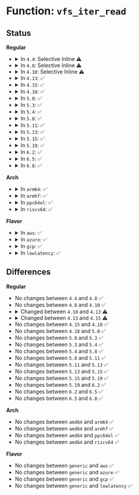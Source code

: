 # Function: <code>vfs_iter_read</code>

## Status
<b>Regular</b>
<ul>
<li>
<details>
<summary>In <code>4.4</code>: Selective Inline ⚠️</summary>

```c
ssize_t vfs_iter_read(struct file *file, struct iov_iter *iter, loff_t *ppos);
```

**Collision:** Unique Global

**Inline:** Selective

**Transformation:** False

**Instances:**

```
In fs/read_write.c (ffffffff8120c000)
Location: fs/read_write.c:332
Inline: True
Direct callers:
  - drivers/block/loop.c:loop_queue_work
  - drivers/block/loop.c:loop_queue_work
```
**Symbols:**

```
ffffffff8120c000-ffffffff8120c0bb: vfs_iter_read (STB_GLOBAL)
```
</details>
</li>
<li>
<details>
<summary>In <code>4.8</code>: Selective Inline ⚠️</summary>

```c
ssize_t vfs_iter_read(struct file *file, struct iov_iter *iter, loff_t *ppos);
```

**Collision:** Unique Global

**Inline:** Selective

**Transformation:** False

**Instances:**

```
In fs/read_write.c (ffffffff81232200)
Location: fs/read_write.c:361
Inline: True
Direct callers:
  - drivers/block/loop.c:loop_queue_work
  - drivers/block/loop.c:loop_queue_work
```
**Symbols:**

```
ffffffff81232200-ffffffff81232303: vfs_iter_read (STB_GLOBAL)
```
</details>
</li>
<li>
<details>
<summary>In <code>4.10</code>: Selective Inline ⚠️</summary>

```c
ssize_t vfs_iter_read(struct file *file, struct iov_iter *iter, loff_t *ppos);
```

**Collision:** Unique Global

**Inline:** Selective

**Transformation:** False

**Instances:**

```
In fs/read_write.c (ffffffff81244b70)
Location: fs/read_write.c:361
Inline: True
Direct callers:
  - drivers/block/loop.c:loop_queue_work
  - drivers/block/loop.c:loop_queue_work
```
**Symbols:**

```
ffffffff81244b70-ffffffff81244c73: vfs_iter_read (STB_GLOBAL)
```
</details>
</li>
<li>
<details>
<summary>In <code>4.13</code>: ✅</summary>

```c
ssize_t vfs_iter_read(struct file *file, struct iov_iter *iter, loff_t *ppos, int flags);
```

**Collision:** Unique Global

**Inline:** No

**Transformation:** False

**Instances:**

```
In fs/read_write.c (ffffffff81250f50)
Location: fs/read_write.c:925
Inline: False
Direct callers:
  - drivers/block/loop.c:loop_queue_work
  - drivers/block/loop.c:loop_queue_work
```
**Symbols:**

```
ffffffff81250f50-ffffffff81250f73: vfs_iter_read (STB_GLOBAL)
```
</details>
</li>
<li>
<details>
<summary>In <code>4.15</code>: ✅</summary>

```c
ssize_t vfs_iter_read(struct file *file, struct iov_iter *iter, loff_t *ppos, rwf_t flags);
```

**Collision:** Unique Global

**Inline:** No

**Transformation:** False

**Instances:**

```
In fs/read_write.c (ffffffff81272b50)
Location: fs/read_write.c:930
Inline: False
Direct callers:
  - drivers/block/loop.c:loop_queue_work
  - drivers/block/loop.c:loop_queue_work
```
**Symbols:**

```
ffffffff81272b50-ffffffff81272b73: vfs_iter_read (STB_GLOBAL)
```
</details>
</li>
<li>
<details>
<summary>In <code>4.18</code>: ✅</summary>

```c
ssize_t vfs_iter_read(struct file *file, struct iov_iter *iter, loff_t *ppos, rwf_t flags);
```

**Collision:** Unique Global

**Inline:** No

**Transformation:** False

**Instances:**

```
In fs/read_write.c (ffffffff81298a40)
Location: fs/read_write.c:957
Inline: False
Direct callers:
  - drivers/block/loop.c:loop_queue_work
  - drivers/block/loop.c:loop_queue_work
```
**Symbols:**

```
ffffffff81298a40-ffffffff81298a63: vfs_iter_read (STB_GLOBAL)
```
</details>
</li>
<li>
<details>
<summary>In <code>5.0</code>: ✅</summary>

```c
ssize_t vfs_iter_read(struct file *file, struct iov_iter *iter, loff_t *ppos, rwf_t flags);
```

**Collision:** Unique Global

**Inline:** No

**Transformation:** False

**Instances:**

```
In fs/read_write.c (ffffffff812ad8c0)
Location: fs/read_write.c:954
Inline: False
Direct callers:
  - drivers/block/loop.c:loop_queue_work
  - drivers/block/loop.c:loop_queue_work
```
**Symbols:**

```
ffffffff812ad8c0-ffffffff812ad8e3: vfs_iter_read (STB_GLOBAL)
```
</details>
</li>
<li>
<details>
<summary>In <code>5.3</code>: ✅</summary>

```c
ssize_t vfs_iter_read(struct file *file, struct iov_iter *iter, loff_t *ppos, rwf_t flags);
```

**Collision:** Unique Global

**Inline:** No

**Transformation:** False

**Instances:**

```
In fs/read_write.c (ffffffff812ca550)
Location: fs/read_write.c:968
Inline: False
Direct callers:
  - drivers/block/loop.c:loop_queue_work
  - drivers/block/loop.c:loop_queue_work
```
**Symbols:**

```
ffffffff812ca550-ffffffff812ca573: vfs_iter_read (STB_GLOBAL)
```
</details>
</li>
<li>
<details>
<summary>In <code>5.4</code>: ✅</summary>

```c
ssize_t vfs_iter_read(struct file *file, struct iov_iter *iter, loff_t *ppos, rwf_t flags);
```

**Collision:** Unique Global

**Inline:** No

**Transformation:** False

**Instances:**

```
In fs/read_write.c (ffffffff812dbf70)
Location: fs/read_write.c:968
Inline: False
Direct callers:
  - drivers/block/loop.c:loop_queue_work
  - drivers/block/loop.c:loop_queue_work
```
**Symbols:**

```
ffffffff812dbf70-ffffffff812dbf93: vfs_iter_read (STB_GLOBAL)
```
</details>
</li>
<li>
<details>
<summary>In <code>5.8</code>: ✅</summary>

```c
ssize_t vfs_iter_read(struct file *file, struct iov_iter *iter, loff_t *ppos, rwf_t flags);
```

**Collision:** Unique Global

**Inline:** No

**Transformation:** False

**Instances:**

```
In fs/read_write.c (ffffffff81312b50)
Location: fs/read_write.c:1024
Inline: False
Direct callers:
  - drivers/block/loop.c:lo_read_transfer
  - drivers/block/loop.c:lo_read_simple
```
**Symbols:**

```
ffffffff81312b50-ffffffff81312b73: vfs_iter_read (STB_GLOBAL)
```
</details>
</li>
<li>
<details>
<summary>In <code>5.11</code>: ✅</summary>

```c
ssize_t vfs_iter_read(struct file *file, struct iov_iter *iter, loff_t *ppos, rwf_t flags);
```

**Collision:** Unique Global

**Inline:** No

**Transformation:** False

**Instances:**

```
In fs/read_write.c (ffffffff8131e220)
Location: fs/read_write.c:840
Inline: False
Direct callers:
  - drivers/block/loop.c:lo_read_transfer
  - drivers/block/loop.c:lo_read_simple
```
**Symbols:**

```
ffffffff8131e220-ffffffff8131e243: vfs_iter_read (STB_GLOBAL)
```
</details>
</li>
<li>
<details>
<summary>In <code>5.13</code>: ✅</summary>

```c
ssize_t vfs_iter_read(struct file *file, struct iov_iter *iter, loff_t *ppos, rwf_t flags);
```

**Collision:** Unique Global

**Inline:** No

**Transformation:** False

**Instances:**

```
In fs/read_write.c (ffffffff81323c60)
Location: fs/read_write.c:838
Inline: False
Direct callers:
  - drivers/block/loop.c:do_req_filebacked
  - drivers/block/loop.c:lo_read_transfer
```
**Symbols:**

```
ffffffff81323c60-ffffffff81323c83: vfs_iter_read (STB_GLOBAL)
```
</details>
</li>
<li>
<details>
<summary>In <code>5.15</code>: ✅</summary>

```c
ssize_t vfs_iter_read(struct file *file, struct iov_iter *iter, loff_t *ppos, rwf_t flags);
```

**Collision:** Unique Global

**Inline:** No

**Transformation:** False

**Instances:**

```
In fs/read_write.c (ffffffff81371880)
Location: fs/read_write.c:829
Inline: False
Direct callers:
  - drivers/block/loop.c:do_req_filebacked
  - drivers/block/loop.c:lo_read_transfer
```
**Symbols:**

```
ffffffff81371880-ffffffff813718a3: vfs_iter_read (STB_GLOBAL)
```
</details>
</li>
<li>
<details>
<summary>In <code>5.19</code>: ✅</summary>

```c
ssize_t vfs_iter_read(struct file *file, struct iov_iter *iter, loff_t *ppos, rwf_t flags);
```

**Collision:** Unique Global

**Inline:** No

**Transformation:** False

**Instances:**

```
In fs/read_write.c (ffffffff813ef880)
Location: fs/read_write.c:840
Inline: False
Direct callers:
  - drivers/block/loop.c:lo_read_simple
```
**Symbols:**

```
ffffffff813ef880-ffffffff813ef8bb: vfs_iter_read (STB_GLOBAL)
```
</details>
</li>
<li>
<details>
<summary>In <code>6.2</code>: ✅</summary>

```c
ssize_t vfs_iter_read(struct file *file, struct iov_iter *iter, loff_t *ppos, rwf_t flags);
```

**Collision:** Unique Global

**Inline:** No

**Transformation:** False

**Instances:**

```
In fs/read_write.c (ffffffff81477e40)
Location: fs/read_write.c:833
Inline: False
Direct callers:
  - drivers/block/loop.c:lo_read_simple
```
**Symbols:**

```
ffffffff81477e40-ffffffff81477e7b: vfs_iter_read (STB_GLOBAL)
```
</details>
</li>
<li>
<details>
<summary>In <code>6.5</code>: ✅</summary>

```c
ssize_t vfs_iter_read(struct file *file, struct iov_iter *iter, loff_t *ppos, rwf_t flags);
```

**Collision:** Unique Global

**Inline:** No

**Transformation:** False

**Instances:**

```
In fs/read_write.c (ffffffff814ac3d0)
Location: fs/read_write.c:832
Inline: False
Direct callers:
  - drivers/block/loop.c:lo_read_simple
```
**Symbols:**

```
ffffffff814ac3d0-ffffffff814ac40e: vfs_iter_read (STB_GLOBAL)
```
</details>
</li>
<li>
<details>
<summary>In <code>6.8</code>: ✅</summary>

```c
ssize_t vfs_iter_read(struct file *file, struct iov_iter *iter, loff_t *ppos, rwf_t flags);
```

**Collision:** Unique Global

**Inline:** No

**Transformation:** False

**Instances:**

```
In fs/read_write.c (ffffffff814ddbc0)
Location: fs/read_write.c:810
Inline: False
Direct callers:
  - drivers/block/loop.c:lo_read_simple
```
**Symbols:**

```
ffffffff814ddbc0-ffffffff814ddd09: vfs_iter_read (STB_GLOBAL)
```
</details>
</li>
</ul>
<b>Arch</b>
<ul>
<li>
<details>
<summary>In <code>arm64</code>: ✅</summary>

```c
ssize_t vfs_iter_read(struct file *file, struct iov_iter *iter, loff_t *ppos, rwf_t flags);
```

**Collision:** Unique Global

**Inline:** No

**Transformation:** False

**Instances:**

```
In fs/read_write.c (ffff8000103819e0)
Location: fs/read_write.c:968
Inline: False
Direct callers:
  - drivers/block/loop.c:loop_queue_work
  - drivers/block/loop.c:loop_queue_work
```
**Symbols:**

```
ffff8000103819e0-ffff800010381a40: vfs_iter_read (STB_GLOBAL)
```
</details>
</li>
<li>
<details>
<summary>In <code>armhf</code>: ✅</summary>

```c
ssize_t vfs_iter_read(struct file *file, struct iov_iter *iter, loff_t *ppos, rwf_t flags);
```

**Collision:** Unique Global

**Inline:** No

**Transformation:** False

**Instances:**

```
In fs/read_write.c (c056c178)
Location: fs/read_write.c:968
Inline: False
Direct callers:
  - drivers/block/loop.c:loop_queue_work
  - drivers/block/loop.c:loop_queue_work
```
**Symbols:**

```
c056c178-c056c1ac: vfs_iter_read (STB_GLOBAL)
```
</details>
</li>
<li>
<details>
<summary>In <code>ppc64el</code>: ✅</summary>

```c
ssize_t vfs_iter_read(struct file *file, struct iov_iter *iter, loff_t *ppos, rwf_t flags);
```

**Collision:** Unique Global

**Inline:** No

**Transformation:** False

**Instances:**

```
In fs/read_write.c (c000000000477f00)
Location: fs/read_write.c:968
Inline: False
Direct callers:
  - drivers/block/loop.c:loop_queue_work
  - drivers/block/loop.c:loop_queue_work
```
**Symbols:**

```
c000000000477f00-c000000000477f2c: vfs_iter_read (STB_GLOBAL)
```
</details>
</li>
<li>
<details>
<summary>In <code>riscv64</code>: ✅</summary>

```c
ssize_t vfs_iter_read(struct file *file, struct iov_iter *iter, loff_t *ppos, rwf_t flags);
```

**Collision:** Unique Global

**Inline:** No

**Transformation:** False

**Instances:**

```
In fs/read_write.c (ffffffe0002568f8)
Location: fs/read_write.c:968
Inline: False
Direct callers:
  - drivers/block/loop.c:loop_queue_work
  - drivers/block/loop.c:loop_queue_work
```
**Symbols:**

```
ffffffe0002568f8-ffffffe000256944: vfs_iter_read (STB_GLOBAL)
```
</details>
</li>
</ul>
<b>Flavor</b>
<ul>
<li>
<details>
<summary>In <code>aws</code>: ✅</summary>

```c
ssize_t vfs_iter_read(struct file *file, struct iov_iter *iter, loff_t *ppos, rwf_t flags);
```

**Collision:** Unique Global

**Inline:** No

**Transformation:** False

**Instances:**

```
In fs/read_write.c (ffffffff812d4550)
Location: fs/read_write.c:968
Inline: False
Direct callers:
  - drivers/block/loop.c:loop_queue_work
  - drivers/block/loop.c:loop_queue_work
```
**Symbols:**

```
ffffffff812d4550-ffffffff812d4573: vfs_iter_read (STB_GLOBAL)
```
</details>
</li>
<li>
<details>
<summary>In <code>azure</code>: ✅</summary>

```c
ssize_t vfs_iter_read(struct file *file, struct iov_iter *iter, loff_t *ppos, rwf_t flags);
```

**Collision:** Unique Global

**Inline:** No

**Transformation:** False

**Instances:**

```
In fs/read_write.c (ffffffff812c51d0)
Location: fs/read_write.c:968
Inline: False
Direct callers:
  - drivers/block/loop.c:loop_queue_work
  - drivers/block/loop.c:loop_queue_work
```
**Symbols:**

```
ffffffff812c51d0-ffffffff812c51f3: vfs_iter_read (STB_GLOBAL)
```
</details>
</li>
<li>
<details>
<summary>In <code>gcp</code>: ✅</summary>

```c
ssize_t vfs_iter_read(struct file *file, struct iov_iter *iter, loff_t *ppos, rwf_t flags);
```

**Collision:** Unique Global

**Inline:** No

**Transformation:** False

**Instances:**

```
In fs/read_write.c (ffffffff812d2360)
Location: fs/read_write.c:968
Inline: False
Direct callers:
  - drivers/block/loop.c:loop_queue_work
  - drivers/block/loop.c:loop_queue_work
```
**Symbols:**

```
ffffffff812d2360-ffffffff812d2383: vfs_iter_read (STB_GLOBAL)
```
</details>
</li>
<li>
<details>
<summary>In <code>lowlatency</code>: ✅</summary>

```c
ssize_t vfs_iter_read(struct file *file, struct iov_iter *iter, loff_t *ppos, rwf_t flags);
```

**Collision:** Unique Global

**Inline:** No

**Transformation:** False

**Instances:**

```
In fs/read_write.c (ffffffff812e31c0)
Location: fs/read_write.c:968
Inline: False
Direct callers:
  - drivers/block/loop.c:loop_queue_work
  - drivers/block/loop.c:loop_queue_work
```
**Symbols:**

```
ffffffff812e31c0-ffffffff812e31e3: vfs_iter_read (STB_GLOBAL)
```
</details>
</li>
</ul>

## Differences
<b>Regular</b>
<ul>
<li>
No changes between <code>4.4</code> and <code>4.8</code> ✅
</li>
<li>
No changes between <code>4.8</code> and <code>4.10</code> ✅
</li>
<li>
<details>
<summary>Changed between <code>4.10</code> and <code>4.13</code> ⚠️</summary>
<ul>
<li>
<b>Param added. </b>
<code>int flags</code>
</li>
</ul>
</details>
</li>
<li>
<details>
<summary>Changed between <code>4.13</code> and <code>4.15</code> ⚠️</summary>
<ul>
<li>
<b>Param type changed. </b>
<code>int flags</code> ➡️ <code>rwf_t flags</code>
</li>
</ul>
</details>
</li>
<li>
No changes between <code>4.15</code> and <code>4.18</code> ✅
</li>
<li>
No changes between <code>4.18</code> and <code>5.0</code> ✅
</li>
<li>
No changes between <code>5.0</code> and <code>5.3</code> ✅
</li>
<li>
No changes between <code>5.3</code> and <code>5.4</code> ✅
</li>
<li>
No changes between <code>5.4</code> and <code>5.8</code> ✅
</li>
<li>
No changes between <code>5.8</code> and <code>5.11</code> ✅
</li>
<li>
No changes between <code>5.11</code> and <code>5.13</code> ✅
</li>
<li>
No changes between <code>5.13</code> and <code>5.15</code> ✅
</li>
<li>
No changes between <code>5.15</code> and <code>5.19</code> ✅
</li>
<li>
No changes between <code>5.19</code> and <code>6.2</code> ✅
</li>
<li>
No changes between <code>6.2</code> and <code>6.5</code> ✅
</li>
<li>
No changes between <code>6.5</code> and <code>6.8</code> ✅
</li>
</ul>
<b>Arch</b>
<ul>
<li>
No changes between <code>amd64</code> and <code>arm64</code> ✅
</li>
<li>
No changes between <code>amd64</code> and <code>armhf</code> ✅
</li>
<li>
No changes between <code>amd64</code> and <code>ppc64el</code> ✅
</li>
<li>
No changes between <code>amd64</code> and <code>riscv64</code> ✅
</li>
</ul>
<b>Flavor</b>
<ul>
<li>
No changes between <code>generic</code> and <code>aws</code> ✅
</li>
<li>
No changes between <code>generic</code> and <code>azure</code> ✅
</li>
<li>
No changes between <code>generic</code> and <code>gcp</code> ✅
</li>
<li>
No changes between <code>generic</code> and <code>lowlatency</code> ✅
</li>
</ul>
